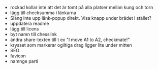 * rockad kollar inte att det är tomt på alla platser mellan kung och torn
* lägg till checksumma i länkarna
* Släng inte upp länk-popup direkt. Visa knapp under brädet i stället?
* uppdatera readme
* lägg till licens
* byt namn till chesslink
* ändra share-texten till t ex "I move A1 to A2, checkmate!"
* krysset som markerar ogiltiga drag ligger lite under mitten
* SEO
* favicon
* namnge parti
